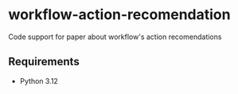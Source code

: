 # workflow-action-recomendation
Code support for paper about workflow's action recomendations

## Requirements
- Python 3.12